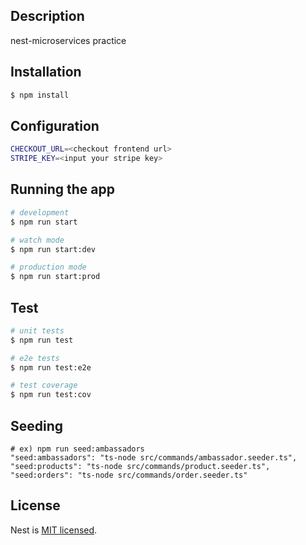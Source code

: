 ## Description

nest-microservices practice

## Installation

```bash
$ npm install
```

## Configuration

```bash
CHECKOUT_URL=<checkout frontend url>
STRIPE_KEY=<input your stripe key>
```

## Running the app

```bash
# development
$ npm run start

# watch mode
$ npm run start:dev

# production mode
$ npm run start:prod
```

## Test

```bash
# unit tests
$ npm run test

# e2e tests
$ npm run test:e2e

# test coverage
$ npm run test:cov
```

## Seeding

```
# ex) npm run seed:ambassadors
"seed:ambassadors": "ts-node src/commands/ambassador.seeder.ts",
"seed:products": "ts-node src/commands/product.seeder.ts",
"seed:orders": "ts-node src/commands/order.seeder.ts"
```

## License

Nest is [MIT licensed](LICENSE).
